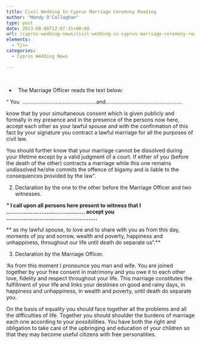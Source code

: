 ```yaml
---
title: Civil Wedding In Cyprus Marriage Ceremony Reading
author: "Mandy O'Callaghan"
type: post
date: 2013-08-06T12:07:31+00:00
url: /cyprus-wedding-news/civil-wedding-in-cyprus-marriage-ceremony-reading/
elements:
  - Tjs=
categories:
  - Cyprus Wedding News

---
```

&nbsp;

  *   The Marriage Officer reads the text below:

&#8220; You  &#8230;&#8230;&#8230;&#8230;&#8230;&#8230;&#8230;&#8230;&#8230;&#8230;&#8230;&#8230;&#8230;&#8230;&#8230;&#8230;.and……………………………………………

know that by your simultaneous consent which is given publicly and formally in my presence and in the presence of the persons now here, accept each other as your lawful spouse and with the confirmation of this fact by your signature you contract a lawful marriage for all the purposes of civil law.

You should further know that your marriage cannot be dissolved during your lifetime except by a valid judgment of a court. If either of you (before the death of the other) contracts a marriage while this one remains undissolved he/she commits the offence of bigamy and is liable to the consequences provided by the law&#8220;.

<ol start="2">
  <li>
    Declaration by the one to the other before the Marriage Officer and two witnesses.
  </li>
</ol>

**&#8220; I call upon all persons here present to witness that I ……………………………………… accept you …………………………………………….**

** as my lawful spouse, to love and to share with you as from this day, moments of joy and sorrow, wealth and poverty, happiness and unhappiness, throughout our life until death do separate us&#8220;.**

<ol start="3">
  <li>
    Declaration by the Marriage Officer.
  </li>
</ol>

‘As from this moment I pronounce you man and wife. You are joined together by your free consent in matrimony and you owe it to each other love, fidelity and respect throughout your life. This marriage constitutes the fulfillment of your life and links your destinies on good and rainy days, in happiness and unhappiness, in wealth and poverty, until death do separate you.

On the basis of equality you should face together all the problems and all the difficulties of life. Together you should shoulder the burdens of marriage each one according to your possibilities. You have both the right and obligation to take care of the upbringing and education of your children so that they may become useful citizens with free personalities.